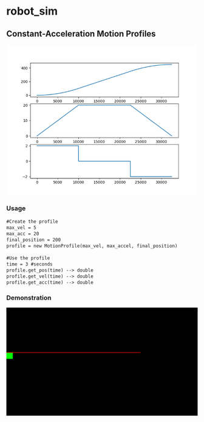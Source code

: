 # robot_sim
## Constant-Acceleration Motion Profiles
![Constant-Acceleration Motion Profile](/assets/Figure_1.png)
### Usage
    #Create the profile
    max_vel = 5
    max_acc = 20
    final_position = 200
    profile = new MotionProfile(max_vel, max_accel, final_position)

    #Use the profile
    time = 3 #seconds
    profile.get_pos(time) --> double
    profile.get_vel(time) --> double
    profile.get_acc(time) --> double

### Demonstration
![Constant Acceleration Profile](/assets/profile.gif)